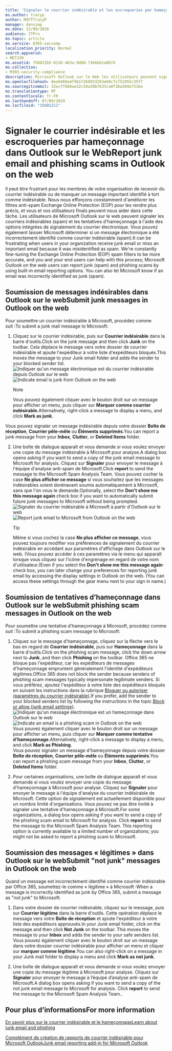 ```yaml
---
title: 'Signaler le courrier indésirable et les escroqueries par hameçonnage dans Outlook sur le Web '
ms.author: tracyp
author: MSFTTracyP
manager: dansimp
ms.date: 12/09/2016
audience: ITPro
ms.topic: article
ms.service: O365-seccomp
localization_priority: Normal
search.appverid:
- MET150
ms.assetid: 758822b5-0126-463a-9d08-7366bb2a807d
ms.collection:
- M365-security-compliance
description: Microsoft Outlook sur le Web les utilisateurs peuvent signaler des courriers indésirables et des tentatives de hameçonnage à l’aide des options de création de rapports de messagerie intégrées. Vous pouvez également informer Microsoft qu’un message électronique a été identifié de manière incorrecte comme courrier indésirable (courrier indésirable).
ms.openlocfilehash: 8ee6460a4f9b1f269933263e60c7cf52955c35f7
ms.sourcegitcommit: 32ecff689ae32c59a39b7633ca0f36a304e7516e
ms.translationtype: MT
ms.contentlocale: fr-FR
ms.lasthandoff: 07/09/2019
ms.locfileid: "35601211"
---
```

# <a name="report-junk-email-and-phishing-scams-in-outlook-on-the-web"></a><span data-ttu-id="89c84-104">Signaler le courrier indésirable et les escroqueries par hameçonnage dans Outlook sur le Web</span><span class="sxs-lookup"><span data-stu-id="89c84-104">Report junk email and phishing scams in Outlook on the web</span></span> 

<span data-ttu-id="89c84-p102">Il peut être frustrant pour les membres de votre organisation de recevoir du courrier indésirable ou de manquer un message important identifié à tort comme indésirable. Nous nous efforçons constamment d'améliorer les filtres anti-spam Exchange Online Protection (EOP) pour les rendre plus précis, et vous et vos utilisateurs finals peuvent nous aider dans cette tâche. Les utilisateurs de Microsoft Outlook sur le web peuvent signaler les courriers indésirables (spam) et les tentatives d'hameçonnage à l'aide des options intégrées de signalement du courrier électronique. Vous pouvez également laisser Microsoft déterminer si un message électronique a été incorrectement identifié comme courrier indésirable (spam).</span><span class="sxs-lookup"><span data-stu-id="89c84-p102">It can be frustrating when users in your organization receive junk email or miss an important email because it was misidentified as spam. We're constantly fine-tuning the Exchange Online Protection (EOP) spam filters to be more accurate, and you and your end users can help with this process; Microsoft Outlook on the web users can report junk (spam) and phishing scams by using built-in email reporting options. You can also let Microsoft know if an email was incorrectly identified as junk (spam).</span></span>
  
## <a name="submit-junk-messages-in-outlook-on-the-web"></a><span data-ttu-id="89c84-108">Soumission de messages indésirables dans Outlook sur le web</span><span class="sxs-lookup"><span data-stu-id="89c84-108">Submit junk messages in Outlook on the web</span></span>

<span data-ttu-id="89c84-109">Pour soumettre un courrier indésirable à Microsoft, procédez comme suit :</span><span class="sxs-lookup"><span data-stu-id="89c84-109">To submit a junk mail message to Microsoft:</span></span>
  
1. <span data-ttu-id="89c84-110">Cliquez sur le courrier indésirable, puis sur **Courrier indésirable** dans la barre d'outils.</span><span class="sxs-lookup"><span data-stu-id="89c84-110">Click on the junk message and then click **Junk** on the toolbar.</span></span> <span data-ttu-id="89c84-111">Cela déplace le message vers votre dossier de courrier indésirable et ajoute l'expéditeur à votre liste d'expéditeurs bloqués.</span><span class="sxs-lookup"><span data-stu-id="89c84-111">This moves the message to your Junk email folder and adds the sender to your blocked sender list.</span></span> 
    <span data-ttu-id="89c84-112">![Indiquer qu'un message électronique est du courrier indésirable depuis Outlook sur le web](media/a10ae792-aab6-4374-a041-6c3f732eb2e3.png)</span><span class="sxs-lookup"><span data-stu-id="89c84-112">![Indicate email is junk from Outlook on the web](media/a10ae792-aab6-4374-a041-6c3f732eb2e3.png)</span></span>
  
    > [!NOTE]
    > <span data-ttu-id="89c84-113">Vous pouvez également cliquer avec le bouton droit sur un message pour afficher un menu, puis cliquer sur **Marquer comme courrier indésirable**.</span><span class="sxs-lookup"><span data-stu-id="89c84-113">Alternatively, right-click a message to display a menu, and click **Mark as junk**.</span></span> 
  
<span data-ttu-id="89c84-114">Vous pouvez signaler un message indésirable depuis votre dossier **Boîte de réception**, **Courrier pêle-mêle** ou **Éléments supprimés**.</span><span class="sxs-lookup"><span data-stu-id="89c84-114">You can report a junk message from your **Inbox**, **Clutter**, or **Deleted Items** folder.</span></span> 
  
2. <span data-ttu-id="89c84-115">Une boîte de dialogue apparaît et vous demande si vous voulez envoyer une copie du message indésirable à Microsoft pour analyse.</span><span class="sxs-lookup"><span data-stu-id="89c84-115">A dialog box opens asking if you want to send a copy of the junk email message to Microsoft for analysis.</span></span> <span data-ttu-id="89c84-116">Cliquez sur **Signaler** pour envoyer le message à l'équipe d'analyse anti-spam de Microsoft.</span><span class="sxs-lookup"><span data-stu-id="89c84-116">Click **report** to send the message to the Microsoft Spam Analysis Team.</span></span> <span data-ttu-id="89c84-117">Vous pouvez cocher la case **Ne plus afficher ce message** si vous souhaitez que les messages indésirables soient dorénavant soumis automatiquement à Microsoft, sans que l'on vous le demande.</span><span class="sxs-lookup"><span data-stu-id="89c84-117">Optionally, select the **Don't show me this message again** check box if you want to automatically submit future junk messages to Microsoft without being prompted.</span></span> 
    <span data-ttu-id="89c84-118">![Signaler du courrier indésirable à Microsoft à partir d'Outlook sur le web](media/e8d3a9f9-6eb6-4309-ba6d-643dffdb6a33.png)</span><span class="sxs-lookup"><span data-stu-id="89c84-118">![Report junk email to Microsoft from Outlook on the web](media/e8d3a9f9-6eb6-4309-ba6d-643dffdb6a33.png)</span></span>
  
    > [!TIP]
    > <span data-ttu-id="89c84-p105">Même si vous cochez la case **Ne plus afficher ce message**, vous pouvez toujours modifier vos préférences de signalement du courrier indésirable en accédant aux paramètres d'affichage dans Outlook sur le web. (Vous pouvez accéder à ces paramètres via le menu qui apparaît lorsque vous cliquez sur l'icône d'engrenage en regard de votre nom d'utilisateur.)</span><span class="sxs-lookup"><span data-stu-id="89c84-p105">Even if you select the **Don't show me this message again** check box, you can later change your preferences for reporting junk email by accessing the display settings in Outlook on the web. (You can access these settings through the gear menu next to your sign in name.)</span></span> 
  
## <a name="submit-phishing-scam-messages-in-outlook-on-the-web"></a><span data-ttu-id="89c84-121">Soumission de tentatives d’hameçonnage dans Outlook sur le web</span><span class="sxs-lookup"><span data-stu-id="89c84-121">Submit phishing scam messages in Outlook on the web</span></span>

<span data-ttu-id="89c84-122">Pour soumettre une tentative d’hameçonnage à Microsoft, procédez comme suit :</span><span class="sxs-lookup"><span data-stu-id="89c84-122">To submit a phishing scam message to Microsoft:</span></span>
  
1. <span data-ttu-id="89c84-123">Cliquez sur le message d'hameçonnage, cliquez sur la flèche vers le bas en regard de **Courrier indésirable**, puis sur **Hameçonnage** dans la barre d'outils.</span><span class="sxs-lookup"><span data-stu-id="89c84-123">Click on the phishing scam message, click the down arrow next to **Junk**, and then click **Phishing** on the toolbar.</span></span> <span data-ttu-id="89c84-124">Office 365 ne bloque pas l'expéditeur, car les expéditeurs de messages d'hameçonnage empruntent généralement l'identité d'expéditeurs légitimes.</span><span class="sxs-lookup"><span data-stu-id="89c84-124">Office 365 does not block the sender because senders of phishing scam messages typically impersonate legitimate senders.</span></span> <span data-ttu-id="89c84-125">Si vous préférez, ajoutez l'expéditeur à votre liste des expéditeurs bloqués en suivant les instructions dans la rubrique [Bloquer ou autoriser (paramètres du courrier indésirable)](https://go.microsoft.com/fwlink/?LinkId=627572).</span><span class="sxs-lookup"><span data-stu-id="89c84-125">If you prefer, add the sender to your blocked senders list by following the instructions in the topic [Block or allow (junk email settings)](https://go.microsoft.com/fwlink/?LinkId=627572).</span></span> 
    <span data-ttu-id="89c84-126">![Indiquer qu'un message électronique est un hameçonnage dans Outlook sur le web](media/959bb577-341c-41ee-a159-e46600b2cf8a.png)</span><span class="sxs-lookup"><span data-stu-id="89c84-126">![Indicate an email is a phishing scam in Outlook on the web](media/959bb577-341c-41ee-a159-e46600b2cf8a.png)</span></span><br/><span data-ttu-id="89c84-127">Vous pouvez également cliquer avec le bouton droit sur un message pour afficher un menu, puis cliquer sur **Marquer comme tentative d'hameçonnage**.</span><span class="sxs-lookup"><span data-stu-id="89c84-127">Alternatively, right-click a message to display a menu, and click **Mark as Phishing**.</span></span><br/><span data-ttu-id="89c84-128">Vous pouvez signaler un message d'hameçonnage depuis votre dossier **Boîte de réception**, **Courrier pêle-mêle** ou **Éléments supprimés**.</span><span class="sxs-lookup"><span data-stu-id="89c84-128">You can report a phishing scam message from your **Inbox**, **Clutter**, or **Deleted Items** folder.</span></span> 
  
2. <span data-ttu-id="89c84-p107">Pour certaines organisations, une boîte de dialogue apparaît et vous demande si vous voulez envoyer une copie du message d'hameçonnage à Microsoft pour analyse. Cliquez sur **Signaler** pour envoyer le message à l'équipe d'analyse du courrier indésirable de Microsoft. Cette option de signalement est actuellement disponible pour un nombre limité d'organisations. Vous pouvez ne pas être invité à signaler une tentative d'hameçonnage à Microsoft.</span><span class="sxs-lookup"><span data-stu-id="89c84-p107">For some organizations, a dialog box opens asking if you want to send a copy of the phishing scam email to Microsoft for analysis. Click **report** to send the message to the Microsoft Spam Analysis Team. This reporting option is currently available to a limited number of organizations; you might not be asked to report a phishing scam to Microsoft.</span></span> 
    
## <a name="submit-not-junk-messages-in-outlook-on-the-web"></a><span data-ttu-id="89c84-132">Soumission des messages « légitimes » dans Outlook sur le web</span><span class="sxs-lookup"><span data-stu-id="89c84-132">Submit "not junk" messages in Outlook on the web</span></span>

<span data-ttu-id="89c84-133">Quand un message est incorrectement identifié comme courrier indésirable par Office 365, soumettez-le comme « légitime » à Microsoft :</span><span class="sxs-lookup"><span data-stu-id="89c84-133">When a message is incorrectly identified as junk by Office 365, submit a message as "not junk" to Microsoft:</span></span>
  
1. <span data-ttu-id="89c84-p108">Dans votre dossier de courrier indésirable, cliquez sur le message, puis sur **Courrier légitime** dans la barre d'outils. Cette opération déplace le message vers votre **Boîte de réception** et ajoute l'expéditeur à votre liste des expéditeurs approuvés.</span><span class="sxs-lookup"><span data-stu-id="89c84-p108">In your Junk email folder, click on the message and then click **Not Junk** on the toolbar. This moves the message to your **Inbox** and adds the sender to your safe senders list. </span></span><br/><span data-ttu-id="89c84-136">Vous pouvez également cliquer avec le bouton droit sur un message dans votre dossier courrier indésirable pour afficher un menu et cliquer sur **marquer comme légitime**.</span><span class="sxs-lookup"><span data-stu-id="89c84-136">You can also right-click on a message in your Junk mail folder to display a menu and click **Mark as not junk**.</span></span> 
  
2. <span data-ttu-id="89c84-p109">Une boîte de dialogue apparaît et vous demande si vous voulez envoyer une copie du message légitime à Microsoft pour analyse. Cliquez sur **Signaler** pour envoyer le message à l’équipe d’analyse anti-spam de Microsoft.</span><span class="sxs-lookup"><span data-stu-id="89c84-p109">A dialog box opens asking if you want to send a copy of the not junk email message to Microsoft for analysis. Click **report** to send the message to the Microsoft Spam Analysis Team..</span></span> 
    
## <a name="for-more-information"></a><span data-ttu-id="89c84-139">Pour plus d’informations</span><span class="sxs-lookup"><span data-stu-id="89c84-139">For more information</span></span>

[<span data-ttu-id="89c84-140">En savoir plus sur le courrier indésirable et le hameçonnage</span><span class="sxs-lookup"><span data-stu-id="89c84-140">Learn about junk email and phishing</span></span>](https://go.microsoft.com/fwlink/p/?LinkId=270068)

[<span data-ttu-id="89c84-141">Complément de création de rapports de courrier indésirable pour Microsoft Outlook</span><span class="sxs-lookup"><span data-stu-id="89c84-141">Junk email reporting add-in for Microsoft Outlook</span></span>](https://docs.microsoft.com/en-us/office365/securitycompliance/junk-email-reporting-add-in-for-microsoft-outlook)
  
  

